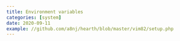 ```yaml
---
title: Environment variables
categories: [system]
date: 2020-09-11
example: //github.com/a8nj/hearth/blob/master/vim82/setup.php
---
```

